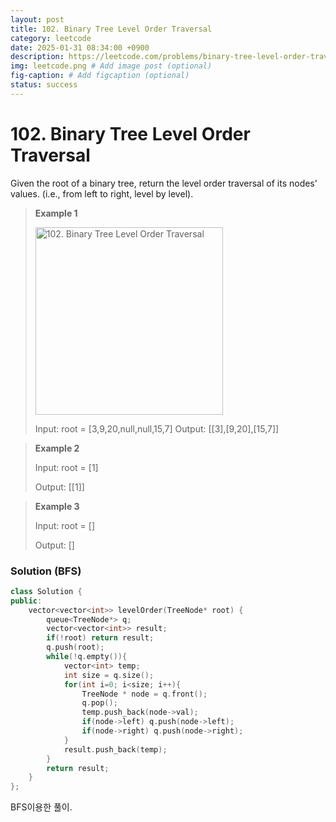 ```yaml
---
layout: post
title: 102. Binary Tree Level Order Traversal
category: leetcode
date: 2025-01-31 08:34:00 +0900
description: https://leetcode.com/problems/binary-tree-level-order-traversal/description/
img: leetcode.png # Add image post (optional)
fig-caption: # Add figcaption (optional)
status: success
---
```


# 102. Binary Tree Level Order Traversal

Given the root of a binary tree, return the level order traversal of its nodes' values. (i.e., from left to right, level by level).

 

> **Example 1**
> 
> <img src="/102. Binary Tree Level Order Traversal.jpg" alt="102. Binary Tree Level Order Traversal" width="300"/>
> 
> Input: root = [3,9,20,null,null,15,7]
> Output: [[3],[9,20],[15,7]]


> **Example 2**
> 
> Input: root = [1]
> 
> Output: [[1]]

> **Example 3**
> 
> Input: root = []
> 
> Output: []



### Solution (BFS)
```cpp
class Solution {
public:
    vector<vector<int>> levelOrder(TreeNode* root) {
        queue<TreeNode*> q;
        vector<vector<int>> result;
        if(!root) return result;
        q.push(root);
        while(!q.empty()){
            vector<int> temp;
            int size = q.size();
            for(int i=0; i<size; i++){
                TreeNode * node = q.front();
                q.pop();
                temp.push_back(node->val);
                if(node->left) q.push(node->left);
                if(node->right) q.push(node->right);
            }
            result.push_back(temp);
        }
        return result;
    }
};
```

BFS이용한 풀이. 